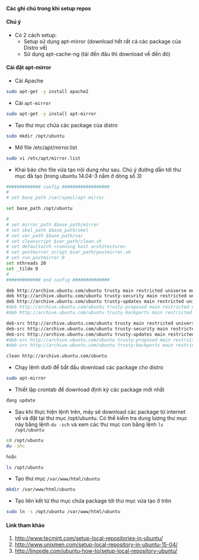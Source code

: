 ﻿#### Các ghi chú trong khi setup repos

#### Chú ý

- Có 2 cách setup:
  - Setup sử dụng apt-mirror (download hết rất cả các package của Distro về)
  - Sử dụng apt-cache-ng (tải đến đâu thì download về đến đó)
  
#### Cài đặt apt-mirror

- Cài Apache
```sh
sudo apt-get -y install apache2
```

- Cài `apt-mirror`
```sh
sudo apt-get -y install apt-mirror
```

- Tạo thư mục chứa các package của distro 
```sh
sudo mkdir /opt/ubuntu
```

- Mở file /etc/apt/mirror.list
```sh
sudo vi /etc/apt/mirror.list
```

- Khai báo cho file vừa tạo nội dung như sau. Chú ý đường dẫn tới thư mục đã tạo (trong ubuntu 14.04-3 nằm ở dòng số 3)
```sh
############# config ##################
#
# set base_path /var/spool/apt-mirror

set base_path /opt/ubuntu

#
# set mirror_path $base_path/mirror
# set skel_path $base_path/skel
# set var_path $base_path/var
# set cleanscript $var_path/clean.sh
# set defaultarch <running host architecture>
# set postmirror_script $var_path/postmirror.sh
# set run_postmirror 0
set nthreads 20
set _tilde 0
#
############# end config ##############

deb http://archive.ubuntu.com/ubuntu trusty main restricted universe multiverse
deb http://archive.ubuntu.com/ubuntu trusty-security main restricted universe multiverse
deb http://archive.ubuntu.com/ubuntu trusty-updates main restricted universe multiverse
#deb http://archive.ubuntu.com/ubuntu trusty-proposed main restricted universe multiverse
#deb http://archive.ubuntu.com/ubuntu trusty-backports main restricted universe multiverse

deb-src http://archive.ubuntu.com/ubuntu trusty main restricted universe multiverse
deb-src http://archive.ubuntu.com/ubuntu trusty-security main restricted universe multiverse
deb-src http://archive.ubuntu.com/ubuntu trusty-updates main restricted universe multiverse
#deb-src http://archive.ubuntu.com/ubuntu trusty-proposed main restricted universe multiverse
#deb-src http://archive.ubuntu.com/ubuntu trusty-backports main restricted universe multiverse

clean http://archive.ubuntu.com/ubuntu
````

- Chạy lệnh dưới để bắt đầu download các package cho distro
```sh
sudo apt-mirror
```


- Thiết lập crontab để download định kỳ các package mới nhất
```sh
đang update
```

- Sau khi thực hiện lệnh trên, máy sẽ download các package từ internet về và đặt tại thư mục /opt/ubuntu. Có thể kiểm tra dung lượng thư mục này bằng lệnh `du -sch` và xem các thư mục con bằng lệnh `ls /opt/ubuntu`

```sh
cd /opt/ubuntu
du -shc

hoặc 

ls /opt/ubuntu
```

- Tạo thư mục `/var/www/html/ubuntu`
```sh
mkdir /var/www/html/ubuntu
```

- Tạo liên kết từ thư mục chứa package tới thư mục vừa tạo ở trên
```sh
sudo ln -s /opt/ubuntu /var/www/html/ubuntu
```


#### Link tham khảo
1. http://www.tecmint.com/setup-local-repositories-in-ubuntu/
2. http://www.unixmen.com/setup-local-repository-in-ubuntu-15-04/
3. http://linoxide.com/ubuntu-how-to/setup-local-repository-ubuntu/
